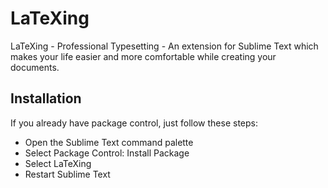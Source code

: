 # LaTeXing
LaTeXing - Professional Typesetting - An extension for Sublime Text which makes your life  easier and more comfortable while creating your documents.

## Installation

If you already have package control, just follow these steps:

- Open the Sublime Text command palette
- Select Package Control: Install Package
- Select LaTeXing
- Restart Sublime Text
